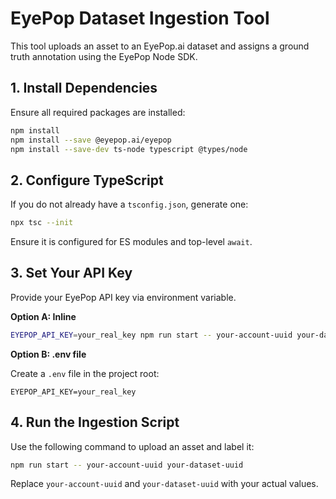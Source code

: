 # EyePop Dataset Ingestion Tool

This tool uploads an asset to an EyePop.ai dataset and assigns a ground truth annotation using the EyePop Node SDK.

## 1. Install Dependencies

Ensure all required packages are installed:

```bash
npm install
npm install --save @eyepop.ai/eyepop
npm install --save-dev ts-node typescript @types/node
```

## 2. Configure TypeScript

If you do not already have a `tsconfig.json`, generate one:

```bash
npx tsc --init
```

Ensure it is configured for ES modules and top-level `await`.

## 3. Set Your API Key

Provide your EyePop API key via environment variable.

**Option A: Inline**

```bash
EYEPOP_API_KEY=your_real_key npm run start -- your-account-uuid your-dataset-uuid
```

**Option B: .env file**

Create a `.env` file in the project root:

```
EYEPOP_API_KEY=your_real_key
```

## 4. Run the Ingestion Script

Use the following command to upload an asset and label it:

```bash
npm run start -- your-account-uuid your-dataset-uuid
```

Replace `your-account-uuid` and `your-dataset-uuid` with your actual values.